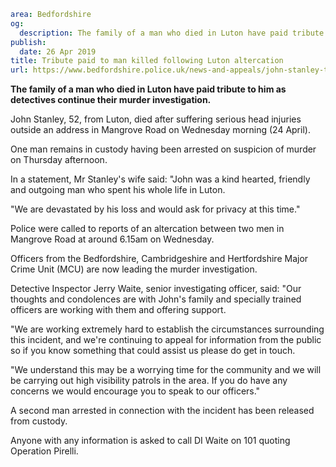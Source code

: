 ```yaml
area: Bedfordshire
og:
  description: The family of a man who died in Luton have paid tribute to him as detectives continue their murder investigation.
publish:
  date: 26 Apr 2019
title: Tribute paid to man killed following Luton altercation
url: https://www.bedfordshire.police.uk/news-and-appeals/john-stanley-tribute-april19
```

**The family of a man who died in Luton have paid tribute to him as detectives continue their murder investigation.**

John Stanley, 52, from Luton, died after suffering serious head injuries outside an address in Mangrove Road on Wednesday morning (24 April).

One man remains in custody having been arrested on suspicion of murder on Thursday afternoon.

In a statement, Mr Stanley's wife said: "John was a kind hearted, friendly and outgoing man who spent his whole life in Luton.

"We are devastated by his loss and would ask for privacy at this time."

Police were called to reports of an altercation between two men in Mangrove Road at around 6.15am on Wednesday.

Officers from the Bedfordshire, Cambridgeshire and Hertfordshire Major Crime Unit (MCU) are now leading the murder investigation.

Detective Inspector Jerry Waite, senior investigating officer, said: "Our thoughts and condolences are with John's family and specially trained officers are working with them and offering support.

"We are working extremely hard to establish the circumstances surrounding this incident, and we're continuing to appeal for information from the public so if you know something that could assist us please do get in touch.

"We understand this may be a worrying time for the community and we will be carrying out high visibility patrols in the area. If you do have any concerns we would encourage you to speak to our officers."

A second man arrested in connection with the incident has been released from custody.

Anyone with any information is asked to call DI Waite on 101 quoting Operation Pirelli.
